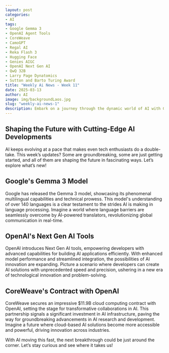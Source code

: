 ```yaml
---
layout: post
categories:
- AI
tags:
- Google Gemma 3
- OpenAI Agent Tools
- CoreWeave
- CamoGPT
- Regal AI
- Reka Flash 3
- Hugging Face
- Genies AIGC
- OpenAI Next Gen AI
- QwQ 32B
- Larry Page Dynatomics
- Sutton and Barto Turing Award
title: "Weekly Ai News - Week 11"
date: 2025-03-13
author: AI
image: img/backgroundLaos.jpg
slug: "weekly-ai-news-1"
description: Embark on a journey through the dynamic world of AI with Google's Gemma 3 model, OpenAI's Agent Tools, CoreWeave's contract with OpenAI, and more! Delve into the future of AI developments with innovative tools, groundbreaking models, and strategic partnerships—all shaping the landscape of technology and human interaction.
---
```


<h2>Shaping the Future with Cutting-Edge AI Developments</h2>

<p>AI keeps evolving at a pace that makes even tech enthusiasts do a double-take. This week’s updates? Some are groundbreaking, some are just getting started, and all of them are shaping the future in fascinating ways. Let’s explore what’s new!</p>

<h2>Google's Gemma 3 Model</h2>
<p>Google has released the Gemma 3 model, showcasing its phenomenal multilingual capabilities and technical prowess. This model's understanding of over 140 languages is a clear testament to the strides AI is making in language processing. Imagine a world where language barriers are seamlessly overcome by AI-powered translators, revolutionizing global communication in real-time.</p>

<h2>OpenAI's Next Gen AI Tools</h2>
<p>OpenAI introduces Next Gen AI tools, empowering developers with advanced capabilities for building AI applications efficiently. With enhanced model performance and streamlined integration, the possibilities of AI innovation are expanding. Picture a scenario where developers can create AI solutions with unprecedented speed and precision, ushering in a new era of technological innovation and problem-solving.</p>

<h2>CoreWeave's Contract with OpenAI</h2>
<p>CoreWeave secures an impressive $11.9B cloud computing contract with OpenAI, setting the stage for transformative collaborations in AI. This partnership signals a significant investment in AI infrastructure, paving the way for groundbreaking advancements in AI research and development. Imagine a future where cloud-based AI solutions become more accessible and powerful, driving innovation across industries.</p>

<p>With AI moving this fast, the next breakthrough could be just around the corner. Let’s stay curious and see where it takes us!</p>
